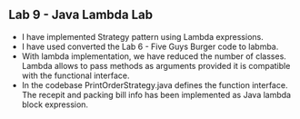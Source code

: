 ## Lab 9 - Java Lambda Lab

- I have implemented Strategy pattern using Lambda expressions.
- I have used converted the Lab 6 - Five Guys Burger code to labmba.
- With lambda implementation, we have reduced the number of classes. Lambda allows to pass methods as arguments provided it is compatible with the functional interface.
- In the codebase PrintOrderStrategy.java defines the function interface. The recepit and packing bill info has been implemented as Java lambda block expression.
